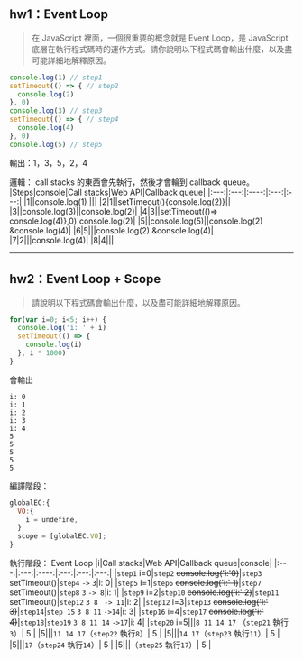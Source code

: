 ## hw1：Event Loop
> 在 JavaScript 裡面，一個很重要的概念就是 Event Loop，是 JavaScript 底層在執行程式碼時的運作方式。請你說明以下程式碼會輸出什麼，以及盡可能詳細地解釋原因。

``` js
console.log(1) // step1
setTimeout(() => { // step2
  console.log(2) 
}, 0)
console.log(3) // step3
setTimeout(() => { // step4 
  console.log(4)
}, 0)
console.log(5) // step5
```
輸出：1，3，5，2，4

邏輯：
call stacks 的東西會先執行，然後才會輪到 callback queue。
|Steps|console|Call stacks|Web API|Callback queue|
|:---:|:---:|:----:|:---:|:---:|
|1||console.log(1) |||
|2|1||setTimeout(){console.log(2)}||
|3||console.log(3)||console.log(2)|
|4|3||setTimeout(()=> console.log(4)},0)|console.log(2)|
|5||console.log(5)||console.log(2) &console.log(4)|
|6|5|||console.log(2) &console.log(4)|
|7|2|||console.log(4)|
|8|4|||

-----
## hw2：Event Loop + Scope

>請說明以下程式碼會輸出什麼，以及盡可能詳細地解釋原因。

``` js
for(var i=0; i<5; i++) {
  console.log('i: ' + i)
  setTimeout(() => {
    console.log(i)
  }, i * 1000)
}
```
會輸出 
```
i: 0
i: 1
i: 2
i: 3
i: 4
5
5
5
5
5
```
編譯階段：
```js
globalEC:{
  VO:{
    i = undefine,
  }
  scope = [globalEC.VO];
}
```
執行階段：
Event Loop
|i|Call stacks|Web API|Callback queue|console|
|:---:|:---:|:----:|:---:|:---:|:---:|
|`step1` i=0|`step2` ~~console.log('i:'0)~~|`step3` setTimeout()|`step4` `->` `3`|i: 0|
|`step5` i=1|`step6` ~~console.log('i:' 1)~~|`step7` setTimeout()|`step8` `3` `-> 8`|i: 1|
|`step9` i=2|`step10` ~~console.log('i:' 2)~~|`step11` setTimeout()|`step12` `3 8 ` `-> 11`|i: 2|
|`step12` i=3|`step13` ~~console.log('i:' 3)~~|`step14`|`step 15` `3 8 11`  `->14`|i: 3|
|`step16` i=4|`step17` ~~console.log('i:' 4)~~|`step18`|`step19` `3 8 11 14`  `->17`|i: 4|
|`step20` i=5|||`8 11 14 17` （`step21` 執行`3`）| 5 |
|5|||`11 14 17`（`step22` 執行`8`）| 5 |
|5|||`14 17`（`step23` 執行`11`）| 5 |
|5|||`17`（`step24` 執行`14`）| 5 |
|5|||（`step25` 執行`17`）| 5 |